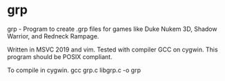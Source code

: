 # grp
grp - Program to create .grp files for games like Duke Nukem 3D, Shadow Warrior, and Redneck Rampage.

Written in MSVC 2019 and vim.  Tested with compiler GCC on cygwin.  This program should be POSIX compliant.

To compile in cygwin.
gcc grp.c libgrp.c -o grp